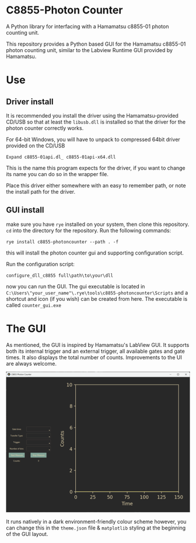 # C8855-Photon Counter
A Python library for interfacing with a Hamamatsu c8855-01 photon counting unit.

This repository provides a Python based GUI for the Hamamatsu c8855-01 photon counting unit, similar to the Labview Runtime GUI provided by Hamamatsu. 

# Use

## Driver install
It is recommended you install the driver using the Hamamatsu-provided CD/USB so that at least the `libusb.dll` is installed so that the driver for the photon counter correctly works. 

For 64-bit Windows, you will have to unpack to compressed 64bit driver provided on the CD/USB 

```
Expand c8855-01api.dl_ c8855-01api-x64.dll
```
This is the name this program expects for the driver, if you want to change its name you can do so in the wrapper file. 

Place this driver either somewhere with an easy to remember path, or note the install path for the driver. 

## GUI install 

make sure you have `rye` installed on your system, then clone this repository. `cd` into the directory for the repository.
Run the following commands:
```shell
rye install c8855-photoncounter --path . -f
```
this will install the photon counter gui and supporting configuration script. 

Run the configuration script:
```shell
configure_dll_c8855 full\path\to\your\dll
```

now you can run the GUI. The gui executable is located in `C:\Users\"your_user_name"\.rye\tools\c8855-photoncounter\Scripts` and a shortcut and icon (if you wish) can be created from here. The executable is called `counter_gui.exe` 


# The GUI
As mentioned, the GUI is inspired by Hamamatsu's LabView GUI. It supports both its internal trigger and an external trigger, all available gates and gate times. It also displays the total number of counts. Improvements to the UI are always welcome.

<div align="center">
    <img src="./GUI.png" width="700" alt="GUI">
</div>


It runs natively in a dark environment-friendly colour scheme however, you can change this in the `theme.json` file & `matplotlib` styling at the beginning of the GUI layout. 
